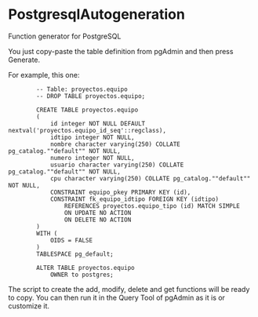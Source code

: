 # PostgresqlAutogeneration
Function generator for PostgreSQL

You just copy-paste the table definition from pgAdmin and then press Generate.

For example, this one:

			-- Table: proyectos.equipo
			-- DROP TABLE proyectos.equipo;

			CREATE TABLE proyectos.equipo
			(
				id integer NOT NULL DEFAULT nextval('proyectos.equipo_id_seq'::regclass),
				idtipo integer NOT NULL,
				nombre character varying(250) COLLATE pg_catalog.""default"" NOT NULL,
				numero integer NOT NULL,
				usuario character varying(250) COLLATE pg_catalog.""default"" NOT NULL,
				cpu character varying(250) COLLATE pg_catalog.""default"" NOT NULL,
				CONSTRAINT equipo_pkey PRIMARY KEY (id),
				CONSTRAINT fk_equipo_idtipo FOREIGN KEY (idtipo)
					REFERENCES proyectos.equipo_tipo (id) MATCH SIMPLE
					ON UPDATE NO ACTION
					ON DELETE NO ACTION
			)
			WITH (
				OIDS = FALSE
			)
			TABLESPACE pg_default;

			ALTER TABLE proyectos.equipo
				OWNER to postgres;

The script to create the add, modify, delete and get functions will be ready to copy. You can then run it in the Query Tool of pgAdmin as it is or customize it.